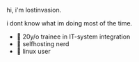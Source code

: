hi, i'm lostinvasion. 

i dont know what im doing most of the time. 

- 🔭 20y/o trainee in IT-system integration
- 🌱 selfhosting nerd
- 🤔 linux user


<!--
**lostinvasion/lostinvasion** is a ✨ _special_ ✨ repository because its `README.md` (this file) appears on your GitHub profile.


-->
